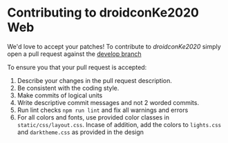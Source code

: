 Contributing to droidconKe2020 Web
===
We'd love to accept your patches!
To contribute to *droidconKe2020* simply open a pull request against the [develop branch](https://github.com/droidconKE/droidconKe2020_web/tree/develop)


To ensure you that your pull request is accepted:

1. Describe your changes in the pull request description.
2. Be consistent with the coding style.
3. Make commits of logical units
4. Write descriptive commit messages and not 2 worded commits.
5. Run lint checks `npm run lint` and fix all warnings and errors
6. For all colors and fonts, use provided color classes in `static/css/layout.css`. Incase of addition, add the colors to `lights.css` and `darktheme.css` as provided in the design 


